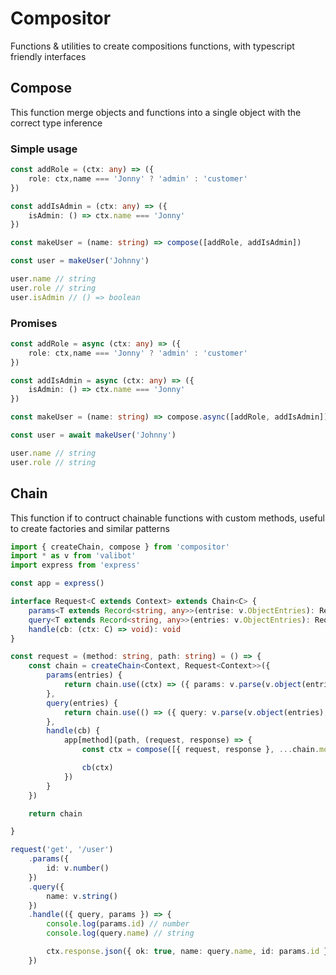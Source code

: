 # Compositor

Functions & utilities to create compositions functions, with typescript friendly interfaces

## Compose

This function merge objects and functions into a single object with the correct type inference


### Simple usage

```ts
const addRole = (ctx: any) => ({
    role: ctx,name === 'Jonny' ? 'admin' : 'customer'
})

const addIsAdmin = (ctx: any) => ({
    isAdmin: () => ctx.name === 'Jonny'
})

const makeUser = (name: string) => compose([addRole, addIsAdmin])

const user = makeUser('Johnny')

user.name // string
user.role // string
user.isAdmin // () => boolean

```

### Promises
```ts
const addRole = async (ctx: any) => ({
    role: ctx,name === 'Jonny' ? 'admin' : 'customer'
})

const addIsAdmin = async (ctx: any) => ({
    isAdmin: () => ctx.name === 'Jonny'
})

const makeUser = (name: string) => compose.async([addRole, addIsAdmin])

const user = await makeUser('Johnny')

user.name // string
user.role // string

```

## Chain 

This function if to contruct chainable functions with custom methods, useful to create factories and similar patterns

```ts
import { createChain, compose } from 'compositor'
import * as v from 'valibot'
import express from 'express'

const app = express()

interface Request<C extends Context> extends Chain<C> {
    params<T extends Record<string, any>>(entrise: v.ObjectEntries): Request<C & { params: v.InferOutput<ObjectSchema<T, undefined>> }>
    query<T extends Record<string, any>>(entries: v.ObjectEntries): Request<C & { query: v.InferOutput<ObjectSchema<T, undefined>> }>
    handle(cb: (ctx: C) => void): void
}

const request = (method: string, path: string) = () => {
    const chain = createChain<Context, Request<Context>>({
        params(entries) {
            return chain.use((ctx) => ({ params: v.parse(v.object(entries), ctx.request.params) }))
        },
        query(entries) {
            return chain.use(() => ({ query: v.parse(v.object(entries), ctx.request.query) }))
        },
        handle(cb) {
            app[method](path, (request, response) => {
                const ctx = compose([{ request, response }, ...chain.modifiers])

                cb(ctx)
            })
        }
    })

    return chain

}

request('get', '/user')
    .params({
        id: v.number()
    })
    .query({
        name: v.string()
    })
    .handle(({ query, params }) => {
        console.log(params.id) // number
        console.log(query.name) // string

        ctx.response.json({ ok: true, name: query.name, id: params.id })
    })
```
